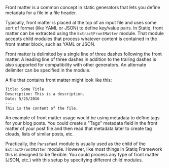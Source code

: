 Front matter is a common concept in static generators that lets you define metadata for a file in a file header.

Typically, front matter is placed at the top of an input file and uses some sort of format (like YAML or JSON) to define key/value pairs. In Statiq, front matter can be extracted using the `ExtractFrontMatter` module. That module accepts child modules that process whatever content is contained in the front matter block, such as YAML or JSON.

Front matter is delimited by a single line of three dashes following the front matter. A leading line of three dashes in addition to the trailing dashes is also supported for compatibility with other generators. An alternate delimiter can be specified in the module.

A file that contains front matter might look like this:

``` txt
Title: Some Title
Description: This is a description.
Date: 5/25/2016
---
This is the content of the file.
```

An example of front matter usage would be using metadata to define tags for your blog posts. You could create a "Tags" metadata field in the front matter of your post file and then read that metadata later to create tag clouds, lists of similar posts, etc.

Practically, the `ParseYaml` module is usually used as the child of the `ExtractFrontMatter` module. However, like most things in Statiq Framework this is designed to be flexible. You could process any type of front matter (JSON, etc.) with this setup by specifying different child modules.